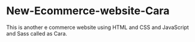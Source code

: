 # New-Ecommerce-website-Cara
This is another e commerce website using HTML and CSS and JavaScript and Sass called as Cara.
